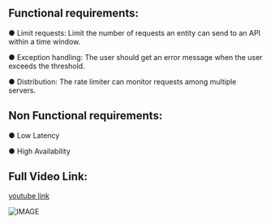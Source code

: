 ## Functional requirements:

● Limit requests: Limit the number of requests an entity can send to an API within a time window.

● Exception handling: The user should get an error message when the user exceeds the threshold.

● Distribution: The rate limiter can monitor requests among multiple servers.

## Non Functional requirements:

● Low Latency

● High Availability

## Full Video Link:

[youtube link](https://www.youtube-nocookie.com/embed/lm0vslSvUeE)

![IMAGE](https://miro.medium.com/v2/resize:fit:1100/format:webp/1*FsEY6JCGeIkeIsyu3DQPew.png)
